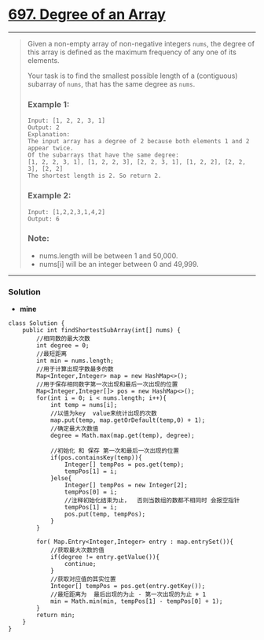 # [697. Degree of an Array](https://leetcode.com/problems/degree-of-an-array/description/)
---

> Given a non-empty array of non-negative integers `nums`, the degree of this array is defined as the maximum frequency of any one of its elements.
>
> Your task is to find the smallest possible length of a (contiguous) subarray of `nums`, that has the same degree as `nums`.
>
> ### Example 1:
> ```
> Input: [1, 2, 2, 3, 1]
> Output: 2
> Explanation:
> The input array has a degree of 2 because both elements 1 and 2 appear twice.
> Of the subarrays that have the same degree:
> [1, 2, 2, 3, 1], [1, 2, 2, 3], [2, 2, 3, 1], [1, 2, 2], [2, 2, 3], [2, 2]
> The shortest length is 2. So return 2.
> ```
>
> ### Example 2:
> ```
> Input: [1,2,2,3,1,4,2]
> Output: 6
> ```
>
> ### Note:
> * nums.length will be between 1 and 50,000.
> * nums[i] will be an integer between 0 and 49,999.

---

### Solution

* **mine**
```
class Solution {
    public int findShortestSubArray(int[] nums) {
        //相同数的最大次数
        int degree = 0;
        //最短距离
        int min = nums.length;
        //用于计算出现字数最多的数
        Map<Integer,Integer> map = new HashMap<>();
        //用于保存相同数字第一次出现和最后一次出现的位置
        Map<Integer,Integer[]> pos = new HashMap<>();
        for(int i = 0; i < nums.length; i++){
            int temp = nums[i];
            //以值为key  value来统计出现的次数
            map.put(temp, map.getOrDefault(temp,0) + 1);
            //确定最大次数值
            degree = Math.max(map.get(temp), degree);
        
            //初始化 和 保存 第一次和最后一次出现的位置
            if(pos.containsKey(temp)){
                Integer[] tempPos = pos.get(temp);
                tempPos[1] = i;
            }else{
                Integer[] tempPos = new Integer[2];
                tempPos[0] = i;
                //注释初始化结束为止，  否则当数组的数都不相同时 会报空指针
                tempPos[1] = i;
                pos.put(temp, tempPos);
            }
        }
        
        for( Map.Entry<Integer,Integer> entry : map.entrySet()){
            //获取最大次数的值
            if(degree != entry.getValue()){
                continue;
            }
            //获取对应值的其实位置
            Integer[] tempPos = pos.get(entry.getKey());
            //最短距离为  最后出现的为止 - 第一次出现的为止 + 1
            min = Math.min(min, tempPos[1] - tempPos[0] + 1);
        }
        return min;
    }
}

```
